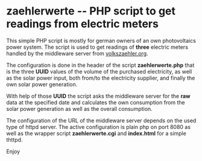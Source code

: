 # zaehlerwerte -- PHP script to get readings from electric meters

This simple PHP script is mostly for german owners of an own photovoltaics power system.
The script is used to get readings of **three** electric meters handled by the
middleware server from [volkszaehler.org](https://github.com/volkszaehler/volkszaehler.org/).

The configuration is done in the header of the script **zaehlerwerte.php** that is
the three **UUID** values of the volume of the purchased electricity, as well as the
solar power input, both from/to the electricity supplier, and finally the own solar
power generation.

With help of those **UUID** the script asks the middleware server for the **raw**
data at the specified date and calculates the own consumption from the solar power
generation as well as the overall consumption.

The configuration of the URL of the middleware server depends on the used type of
httpd server.  The active configuration is plain php on port 8080 as well as the
wrapper script **zaehlerwerte.cgi** and **index.html** for a simple thttpd.

Enjoy
